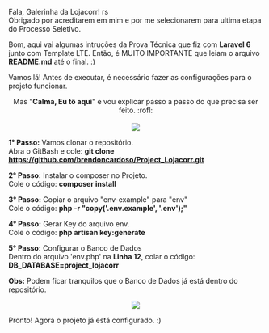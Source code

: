Fala, Galerinha da Lojacorr! rs <br>
Obrigado por acreditarem em mim e por me selecionarem para ultima etapa do Processo Seletivo. 

Bom, aqui vai algumas intruções da Prova Técnica que fiz com <strong>Laravel 6</strong> junto com Template LTE. Então, é MUITO IMPORTANTE que leiam o arquivo <strong>README.md</strong> até o final. :) 

Vamos lá! Antes de executar, é necessário fazer as configurações para o projeto funcionar. <br>

<p align="center">
   Mas "<strong>Calma, Eu tô aqui</strong>" e vou explicar passo a passo do que precisa ser feito. :rofl: <br><br>
  <img src="https://i.pinimg.com/originals/b0/37/df/b037df079ca328b196300f3a24816e9c.gif" />
  
</p>


<strong>1° Passo:</strong> Vamos clonar o repositório. <br>
Abra o GitBash e cole: <strong> git clone https://github.com/brendoncardoso/Project_Lojacorr.git </strong> 

<strong>2° Passo:</strong> Instalar o composer no Projeto. <br>
Cole o código: <strong>composer install</strong>

<strong>3° Passo:</strong> Copiar o arquivo "env-example" para "env" <br>
Cole o código: <strong>php -r "copy('.env.example', '.env');"</strong>

<strong>4° Passo:</strong> Gerar Key do arquivo env. <br>
Cole o código: <strong>php artisan key:generate</strong>

<strong>5° Passo:</strong> Configurar o Banco de Dados <br>
Dentro do arquivo 'env.php' na <strong>Linha 12</strong>, colar o código: <strong>DB_DATABASE=project_lojacorr</strong>

<strong>Obs:</strong> Podem ficar tranquilos que o Banco de Dados já está dentro do repositório.

<p align="center">
  <img src="https://i.pinimg.com/originals/b4/d0/bc/b4d0bc7a0a9a9d6f34274e7be5eabfe1.gif" />
</p>

Pronto! Agora o projeto já está configurado. :)
